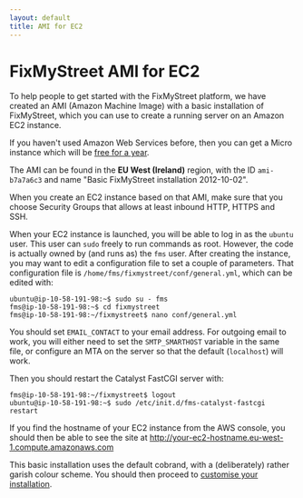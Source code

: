 ```yaml
---
layout: default
title: AMI for EC2
---
```


# FixMyStreet AMI for EC2

To help people to get started with the FixMyStreet platform, we have
created an AMI (Amazon Machine Image) with a basic installation of
FixMyStreet, which you can use to create a running server on an Amazon
EC2 instance.

If you haven't used Amazon Web Services before, then you can get a
Micro instance which will be [free for a
year](http://aws.amazon.com/free/).

The AMI can be found in the **EU West (Ireland)** region, with the ID
`ami-b7a7a6c3` and name "Basic FixMyStreet installation 2012-10-02".

When you create an EC2 instance based on that AMI, make sure that you
choose Security Groups that allows at least inbound HTTP, HTTPS and
SSH.

When your EC2 instance is launched, you will be able to log in as the
`ubuntu` user.  This user can `sudo` freely to run commands as root.
However, the code is actually owned by (and runs as) the `fms` user.
After creating the instance, you may want to edit a configuration
file to set a couple of parameters.  That configuration file is
`/home/fms/fixmystreet/conf/general.yml`, which can be edited with:

    ubuntu@ip-10-58-191-98:~$ sudo su - fms
    fms@ip-10-58-191-98:~$ cd fixmystreet
    fms@ip-10-58-191-98:~/fixmystreet$ nano conf/general.yml

You should set `EMAIL_CONTACT` to your email address.  For outgoing
email to work, you will either need to set the `SMTP_SMARTHOST`
variable in the same file, or configure an MTA on the server so that
the default (`localhost`) will work.

Then you should restart the Catalyst FastCGI server with:

    fms@ip-10-58-191-98:~/fixmystreet$ logout
    ubuntu@ip-10-58-191-98:~$ sudo /etc/init.d/fms-catalyst-fastcgi restart

If you find the hostname of your EC2 instance from the AWS console,
you should then be able to see the site at http://your-ec2-hostname.eu-west-1.compute.amazonaws.com

This basic installation uses the default cobrand, with a
(deliberately) rather garish colour scheme.  You should then proceed
to [customise your installation](/customising/).
